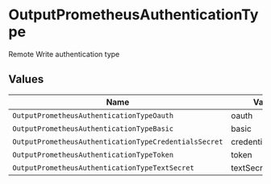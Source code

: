 # OutputPrometheusAuthenticationType

Remote Write authentication type


## Values

| Name                                                  | Value                                                 |
| ----------------------------------------------------- | ----------------------------------------------------- |
| `OutputPrometheusAuthenticationTypeOauth`             | oauth                                                 |
| `OutputPrometheusAuthenticationTypeBasic`             | basic                                                 |
| `OutputPrometheusAuthenticationTypeCredentialsSecret` | credentialsSecret                                     |
| `OutputPrometheusAuthenticationTypeToken`             | token                                                 |
| `OutputPrometheusAuthenticationTypeTextSecret`        | textSecret                                            |